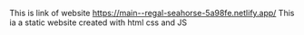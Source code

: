 This is link of website https://main--regal-seahorse-5a98fe.netlify.app/ 
This ia a static website created with html css and JS
